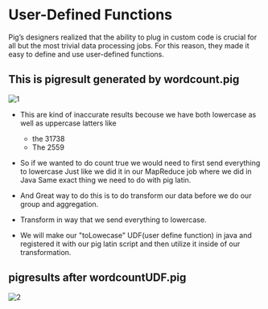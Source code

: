 
# User-Defined Functions
Pig’s designers realized that the ability to plug in custom code is crucial for all but the
most trivial data processing jobs. For this reason, they made it easy to define and use
user-defined functions.

## This is pigresult generated by wordcount.pig

![1](https://github.com/kishor82/Hadoop/blob/master/1.png)

* This are kind of inaccurate results becouse we have both lowercase as well as uppercase latters like 
	
	* the	31738
	* The	2559

* So if we wanted to do count true we would need to first send everything to lowercase Just like we did it in our MapReduce job where we did in Java Same exact thing we need to do with pig latin.
* And Great way to do this is to do transform our data before we do our group and aggregation.
* Transform in way that we send everything to lowercase.
* We will make our "toLowecase" UDF(user define function)  in java and registered it with our pig latin script and then utilize it inside of our transformation. 

## pigresults after wordcountUDF.pig

![2](https://github.com/kishor82/Hadoop/blob/master/2.png)

